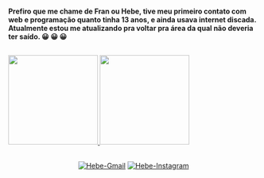   #### Prefiro que me chame de Fran ou Hebe, tive meu primeiro contato com web e programação quanto tinha 13 anos, e ainda usava internet discada. Atualmente estou me atualizando pra voltar pra área da qual não deveria ter saído. :grinning: :grinning: :grinning:

##

<div>
  <a href="https://github.com/franceslyhebe">
  <img height="180em" src="https://github-readme-stats.vercel.app/api?username=franceslyhebe&show_icons=true&theme=radical&include_all_commits=true&count_private=true"/>
  <img height="180em" src="https://github-readme-stats.vercel.app/api/top-langs/?username=franceslyhebe&layout=compact&langs_count=7&theme=radical"/>
</div>

 ##
  
<div align="center">
  
  <a href="mailto:f.francesly@gmail.com"><img align="center" alt="Hebe-Gmail" src="https://img.shields.io/badge/Gmail-D14836?style=for-the-badge&logo=gmail&logoColor=white"></a>
  <a href="https://instagram.com/franceslyhebe" target="_blank"><img align="center" alt="Hebe-Instagram" src="https://img.shields.io/badge/Instagram-E4405F?style=for-the-badge&logo=instagram&logoColor=white"></a>
  
 </div>
  
 
